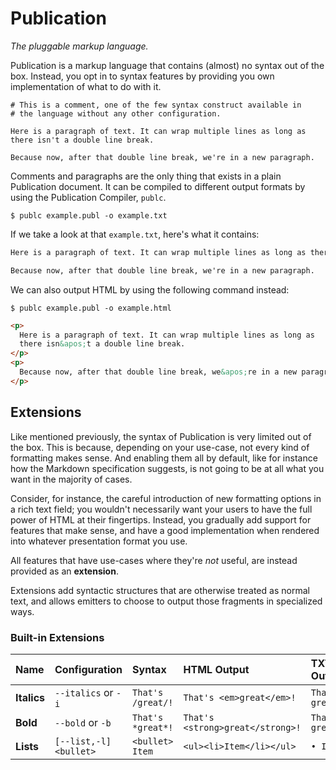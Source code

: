 # Publication

_The pluggable markup language._

Publication is a markup language that contains (almost) no syntax out of the box.
Instead, you opt in to syntax features by providing you own implementation
of what to do with it.

```publication
# This is a comment, one of the few syntax construct available in
# the language without any other configuration.

Here is a paragraph of text. It can wrap multiple lines as long as
there isn't a double line break.

Because now, after that double line break, we're in a new paragraph.
```

Comments and paragraphs are the only thing that exists in a plain
Publication document. It can be compiled to different output formats
by using the Publication Compiler, `publc`.

```shell
$ publc example.publ -o example.txt
```

If we take a look at that `example.txt`, here's what it contains:

```txt
Here is a paragraph of text. It can wrap multiple lines as long as there isn't a double line break.

Because now, after that double line break, we're in a new paragraph.
```

We can also output HTML by using the following command instead:

```shell
$ publc example.publ -o example.html
```

```html
<p>
  Here is a paragraph of text. It can wrap multiple lines as long as
  there isn&apos;t a double line break.
</p>
<p>
  Because now, after that double line break, we&apos;re in a new paragraph.
</p>
```

## Extensions

Like mentioned previously, the syntax of Publication is very limited
out of the box. This is because, depending on your use-case, not every
kind of formatting makes sense. And enabling them all by default, like
for instance how the Markdown specification suggests, is not going
to be at all what you want in the majority of cases.

Consider, for instance, the careful introduction of new formatting
options in a rich text field; you wouldn't necessarily want your users
to have the full power of HTML at their fingertips. Instead, you
gradually add support for features that make sense, and have a good
implementation when rendered into whatever presentation format you use.

All features that have use-cases where they're _not_ useful, are instead
provided as an **extension**.

Extensions add syntactic structures that are otherwise treated as normal
text, and allows emitters to choose to output those fragments in
specialized ways.

### Built-in Extensions

| Name        | Configuration          | Syntax            | HTML Output                      | TXT Output      |
|:------------|:-----------------------|:------------------|:---------------------------------|:----------------|
| **Italics** | `--italics` or `-i`    | `That's /great/!` | `That's <em>great</em>!`         | `That's great!` |
| **Bold**    | `--bold` or `-b`       | `That's *great*!` | `That's <strong>great</strong>!` | `That's great!` |
| **Lists**   | `[--list,-l] <bullet>` | `<bullet> Item`   | `<ul><li>Item</li></ul>`         | `• Item`        |
